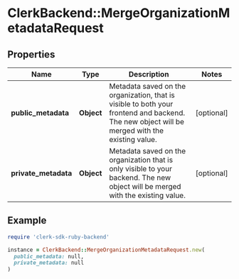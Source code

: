 # ClerkBackend::MergeOrganizationMetadataRequest

## Properties

| Name | Type | Description | Notes |
| ---- | ---- | ----------- | ----- |
| **public_metadata** | **Object** | Metadata saved on the organization, that is visible to both your frontend and backend. The new object will be merged with the existing value. | [optional] |
| **private_metadata** | **Object** | Metadata saved on the organization that is only visible to your backend. The new object will be merged with the existing value. | [optional] |

## Example

```ruby
require 'clerk-sdk-ruby-backend'

instance = ClerkBackend::MergeOrganizationMetadataRequest.new(
  public_metadata: null,
  private_metadata: null
)
```

